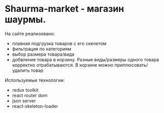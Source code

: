 # Shaurma-market - магазин шаурмы.

На сайте реализовано:
- плавная подгрузка товаров с его скелетом
- фильтрация по категориям
- выбор размера товара/вида
- добвление товара в корзину. Разные виды/размеры одного товара корректно отрабатываются. В корзине можно приплюсовать/удалить товар

Используемые технологии:
- redux toolkit
- react router dom
- json server
- react-skeleton-loader

